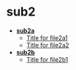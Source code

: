<!-- this entire file is auto-generated -->

# sub2

<!-- optional markdown-notes-tree directory description starts here -->

<!-- optional markdown-notes-tree directory description ends here -->

- [**sub2a**](sub2a)
    - [Title for file2a1](sub2a/file2a1.md)
    - [Title for file2a2](sub2a/file2a2.md)
- [**sub2b**](sub2b)
    - [Title for file2b1](sub2b/file2b1.md)

